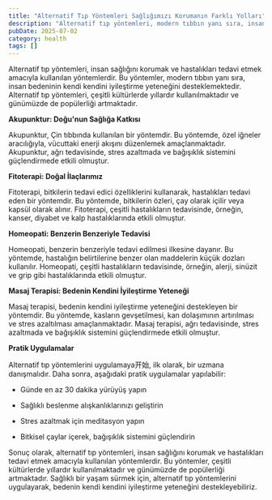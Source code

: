 ```yaml
---
title: "Alternatif Tıp Yöntemleri Sağlığımızı Korumanın Farklı Yolları"
description: "Alternatif tıp yöntemleri, modern tıbbın yanı sıra, insan sağlığını korumak ve hastalıkları tedavi etmek amacıyla kullanılan yöntemlerdir. Bu yöntemler, doğa..."
pubDate: 2025-07-02
category: health
tags: []
---
```


Alternatif tıp yöntemleri, insan sağlığını korumak ve hastalıkları tedavi etmek amacıyla kullanılan yöntemlerdir. Bu yöntemler, modern tıbbın yanı sıra, insan bedeninin kendi kendini iyileştirme yeteneğini desteklemektedir. Alternatif tıp yöntemleri, çeşitli kültürlerde yıllardır kullanılmaktadır ve günümüzde de popülerliği artmaktadır.

**Akupunktur: Doğu'nun Sağlığa Katkısı**

Akupunktur, Çin tıbbında kullanılan bir yöntemdir. Bu yöntemde, özel iğneler aracılığıyla, vücuttaki enerji akışını düzenlemek amaçlanmaktadır. Akupunktur, ağrı tedavisinde, stres azaltmada ve bağışıklık sistemini güçlendirmede etkili olmuştur.

**Fitoterapi: Doğal İlaçlarımız**

Fitoterapi, bitkilerin tedavi edici özelliklerini kullanarak, hastalıkları tedavi eden bir yöntemdir. Bu yöntemde, bitkilerin özleri, çay olarak içilir veya kapsül olarak alınır. Fitoterapi, çeşitli hastalıkların tedavisinde, örneğin, kanser, diyabet ve kalp hastalıklarında etkili olmuştur.

**Homeopati: Benzerin Benzeriyle Tedavisi**

Homeopati, benzerin benzeriyle tedavi edilmesi ilkesine dayanır. Bu yöntemde, hastalığın belirtilerine benzer olan maddelerin küçük dozları kullanılır. Homeopati, çeşitli hastalıkların tedavisinde, örneğin, alerji, sinüzit ve grip gibi hastalıklarında etkili olmuştur.

**Masaj Terapisi: Bedenin Kendini İyileştirme Yeteneği**

Masaj terapisi, bedenin kendini iyileştirme yeteneğini destekleyen bir yöntemdir. Bu yöntemde, kasların gevşetilmesi, kan dolaşımının artırılması ve stres azaltılması amaçlanmaktadır. Masaj terapisi, ağrı tedavisinde, stres azaltmada ve bağışıklık sistemini güçlendirmede etkili olmuştur.

**Pratik Uygulamalar**

Alternatif tıp yöntemlerini uygulamaya开始, ilk olarak, bir uzmana danışmalıdır. Daha sonra, aşağıdaki pratik uygulamalar yapılabilir:

* Günde en az 30 dakika yürüyüş yapın

* Sağlıklı beslenme alışkanlıklarınızı geliştirin

* Stres azaltmak için meditasyon yapın

* Bitkisel çaylar içerek, bağışıklık sistemini güçlendirin

Sonuç olarak, alternatif tıp yöntemleri, insan sağlığını korumak ve hastalıkları tedavi etmek amacıyla kullanılan yöntemlerdir. Bu yöntemler, çeşitli kültürlerde yıllardır kullanılmaktadır ve günümüzde de popülerliği artmaktadır. Sağlıklı bir yaşam sürmek için, alternatif tıp yöntemlerini uygulayarak, bedenin kendi kendini iyileştirme yeteneğini destekleyebiliriz.
